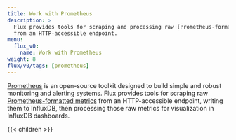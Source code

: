 ```yaml
---
title: Work with Prometheus
description: >
  Flux provides tools for scraping and processing raw [Prometheus-formatted metrics](https://prometheus.io/docs/concepts/data_model/)
  from an HTTP-accessible endpoint.
menu:
  flux_v0:
    name: Work with Prometheus
weight: 8
flux/v0/tags: [prometheus]
---
```


[Prometheus](https://prometheus.io/) is an open-source toolkit designed
to build simple and robust monitoring and alerting systems.
Flux provides tools for scraping raw [Prometheus-formatted metrics](https://prometheus.io/docs/concepts/data_model/)
from an HTTP-accessible endpoint, writing them to InfluxDB, then processing those
raw metrics for visualization in InfluxDB dashboards.

{{< children >}}